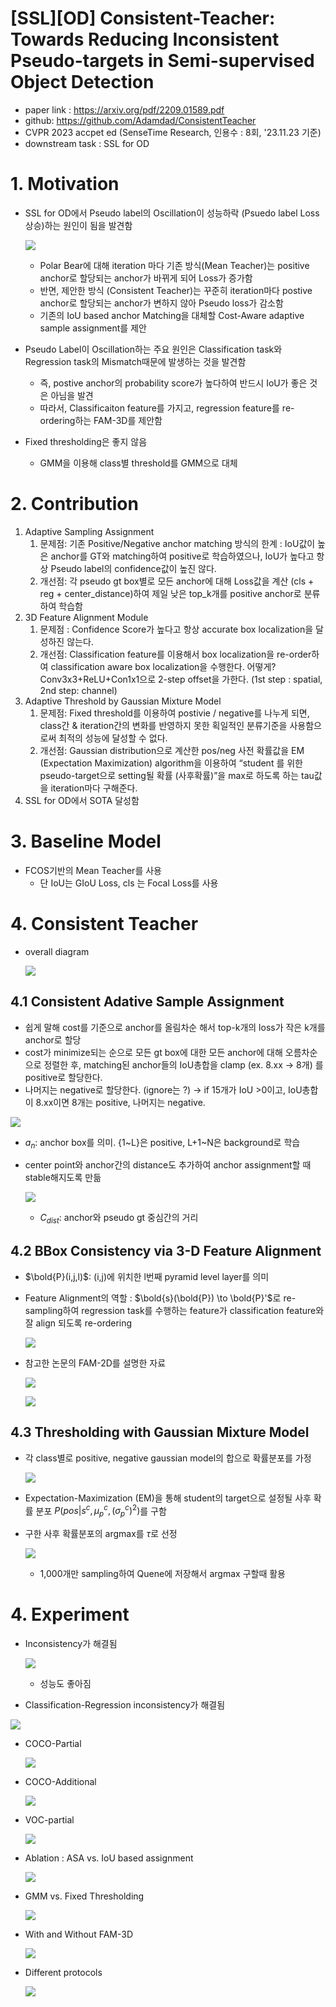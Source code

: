 # [SSL][OD\] Consistent-Teacher: Towards Reducing Inconsistent Pseudo-targets in Semi-supervised Object Detection

- paper link : https://arxiv.org/pdf/2209.01589.pdf
- github: https://github.com/Adamdad/ConsistentTeacher
- CVPR 2023 accpet ed (SenseTime Research, 인용수 : 8회, '23.11.23 기준)
- downstream task : SSL for OD

# 1. Motivation

- SSL for OD에서 Pseudo label의 Oscillation이 성능하락 (Psuedo label Loss 상승)하는 원인이 됨을 발견함

  ![](/home/jang/Documents/papers/images/2023-11-23/%EC%8A%A4%ED%81%AC%EB%A6%B0%EC%83%B7%202023-11-23%2021-12-44.png)

  - Polar Bear에 대해 iteration 마다 기존 방식(Mean Teacher)는 positive anchor로 할당되는 anchor가 바뀌게 되어 Loss가 증가함
  - 반면, 제안한 방식 (Consistent Teacher)는 꾸준히 iteration마다 postive anchor로 할당되는 anchor가 변하지 않아 Pseudo loss가 감소함
  - 기존의 IoU based anchor Matching을 대체할 Cost-Aware adaptive sample assignment를 제안

- Pseudo Label이 Oscillation하는 주요 원인은 Classification task와 Regression task의 Mismatch때문에 발생하는 것을 발견함

  - 즉, postive anchor의 probability score가 높다하여 반드시 IoU가 좋은 것은 아님을 발견
  - 따라서, Classificaiton feature를 가지고, regression feature를 re-ordering하는 FAM-3D를 제안함

- Fixed thresholding은 좋지 않음

  - GMM을 이용해 class별 threshold를 GMM으로 대체

# 2. Contribution

1. Adaptive Sampling Assignment
   1. 문제점: 기존 Positive/Negative anchor matching 방식의 한계 : IoU값이 높은 anchor를 GT와 matching하여 positive로 학습하였으나, IoU가 높다고 항상 Pseudo label의 confidence값이 높진 않다.
   2. 개선점: 각 pseudo gt box별로 모든 anchor에 대해 Loss값을 계산 (cls + reg + center_distance)하여 제일 낮은 top_k개를 positive anchor로 분류하여 학습함
2. 3D Feature Alignment Module
   1. 문제점 : Confidence Score가 높다고 항상 accurate box localization을 달성하진 않는다.
   2. 개선점: Classification feature를 이용해서 box localization을 re-order하여 classification aware box localization을 수행한다. 어떻게? Conv3x3+ReLU+Con1x1으로 2-step offset을 가한다. (1st step : spatial, 2nd step: channel)
3. Adaptive Threshold by Gaussian Mixture Model
   1. 문제점: Fixed threshold를 이용하여 postivie / negative를 나누게 되면, class간 & iteration간의 변화를 반영하지 못한 획일적인 분류기준을 사용함으로써 최적의 성능에 달성할 수 없다.
   2. 개선점: Gaussian distribution으로 계산한 pos/neg 사전 확률값을 EM (Expectation Maximization) algorithm을 이용하여 “student 를 위한 pseudo-target으로 setting될 확률 (사후확률)”을 max로 하도록 하는 tau값을 iteration마다 구해준다.
4. SSL for OD에서 SOTA 달성함

# 3. Baseline Model

- FCOS기반의 Mean Teacher를 사용
  - 단 IoU는 GIoU Loss, cls 는 Focal Loss를 사용

# 4. Consistent Teacher

- overall diagram

  ![](../images/2023-11-23/%EC%8A%A4%ED%81%AC%EB%A6%B0%EC%83%B7%202023-11-23%2021-32-17.png)

## 4.1 Consistent Adative Sample Assignment

- 쉽게 말해 cost를 기준으로 anchor를 올림차순 해서 top-k개의 loss가 작은 k개를 anchor로 할당
- cost가 minimize되는 순으로 모든 gt box에 대한 모든 anchor에 대해 오름차순으로 정렬한 후, matching된 anchor들의 IoU총합을 clamp (ex. 8.xx → 8개) 를 positive로 할당한다. 
- 나머지는 negative로 할당한다. (ignore는 ?) → if 15개가 IoU >0이고, IoU총합이 8.xx이면 8개는 positive, 나머지는 negative.

![](../images/2023-11-23/%EC%8A%A4%ED%81%AC%EB%A6%B0%EC%83%B7%202023-11-23%2021-41-33.png)																																																																																																																																																																																																																																																															

- $a_n$: anchor box를 의미. {1~L}은 positive, L+1~N은 background로 학습

- center point와 anchor간의 distance도 추가하여 anchor assignment할 때 stable해지도록 만듦

  ![](../images/2023-11-23/%EC%8A%A4%ED%81%AC%EB%A6%B0%EC%83%B7%202023-11-23%2021-43-53.png)

  - $C_{dist}$: anchor와 pseudo gt 중심간의 거리

## 4.2 BBox Consistency via 3-D Feature Alignment

- $\bold{P}(i,j,l)$: (i,j)에 위치한 l번째 pyramid level layer를 의미

- Feature Alignment의 역할 : $\bold{s}(\bold{P}) \to \bold{P}'$로 re-sampling하여 regression task를 수행하는 feature가 classification feature와 잘 align 되도록 re-ordering

  ![](../images/2023-11-23/%EC%8A%A4%ED%81%AC%EB%A6%B0%EC%83%B7%202023-11-23%2021-59-24.png)

- 참고한 논문의 FAM-2D를 설명한 자료

  ![](../images/2023-11-23/%EC%8A%A4%ED%81%AC%EB%A6%B0%EC%83%B7%202023-11-23%2022-01-01.png)

  ![](../images/2023-11-23/%EC%8A%A4%ED%81%AC%EB%A6%B0%EC%83%B7%202023-11-23%2022-01-26.png)

## 4.3 Thresholding with Gaussian Mixture Model

- 각 class별로 positive, negative gaussian model의 합으로 확률분포를 가정

  ![](../images/2023-11-23/%EC%8A%A4%ED%81%AC%EB%A6%B0%EC%83%B7%202023-11-23%2022-05-43.png)

- Expectation-Maximization (EM)을 통해 student의 target으로 설정될 사후 확률 분포 $P(pos|s^c, \mu_p^c, (\sigma_p^c)^2)$를 구함

- 구한 사후 확률분포의 argmax를 $\tau$로 선정

  ![](../images/2023-11-23/%EC%8A%A4%ED%81%AC%EB%A6%B0%EC%83%B7%202023-11-23%2022-08-34.png)

  - 1,000개만 sampling하여 Quene에 저장해서 argmax 구할때 활용



# 4. Experiment

- Inconsistency가 해결됨

  ![](../images/2023-11-23/%EC%8A%A4%ED%81%AC%EB%A6%B0%EC%83%B7%202023-11-23%2022-11-49.png)

  - 성능도 좋아짐

- Classification-Regression inconsistency가 해결됨

![](../images/2023-11-23/%EC%8A%A4%ED%81%AC%EB%A6%B0%EC%83%B7%202023-11-23%2022-09-59.png)

- COCO-Partial

  ![](../images/2023-11-23/%EC%8A%A4%ED%81%AC%EB%A6%B0%EC%83%B7%202023-11-23%2022-13-48.png)

- COCO-Additional

  ![](../images/2023-11-23/%EC%8A%A4%ED%81%AC%EB%A6%B0%EC%83%B7%202023-11-23%2022-14-14.png)

- VOC-partial

  ![](../images/2023-11-23/%EC%8A%A4%ED%81%AC%EB%A6%B0%EC%83%B7%202023-11-23%2022-14-30.png)

- Ablation : ASA vs. IoU based assignment

  ![](../images/2023-11-23/%EC%8A%A4%ED%81%AC%EB%A6%B0%EC%83%B7%202023-11-23%2022-14-57.png)

- GMM vs. Fixed Thresholding

  ![](../images/2023-11-23/%EC%8A%A4%ED%81%AC%EB%A6%B0%EC%83%B7%202023-11-23%2022-15-55.png)

- With and Without FAM-3D

  ![](../images/2023-11-23/%EC%8A%A4%ED%81%AC%EB%A6%B0%EC%83%B7%202023-11-23%2022-16-16.png)

- Different protocols

  ![](../images/2023-11-23/%EC%8A%A4%ED%81%AC%EB%A6%B0%EC%83%B7%202023-11-23%2022-16-38.png)
